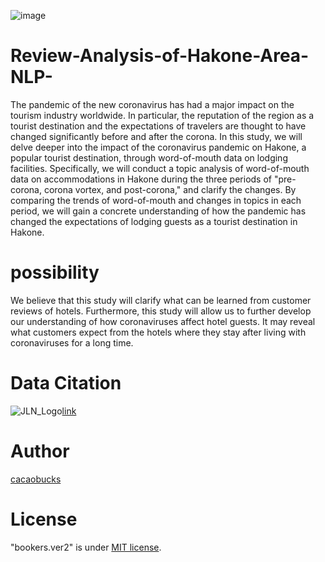 ![image](https://github.com/cacaobucks/Review-Analysis-of-Hakone-Area-NLP-/assets/110584408/4a1c392e-c312-4d43-9ef5-d2be3570b65c)

# Review-Analysis-of-Hakone-Area-NLP-


The pandemic of the new coronavirus has had a major impact on the tourism industry worldwide. In particular, the reputation of the region as a tourist destination and the expectations of travelers are thought to have changed significantly before and after the corona. In this study, we will delve deeper into the impact of the coronavirus pandemic on Hakone, a popular tourist destination, through word-of-mouth data on lodging facilities. Specifically, we will conduct a topic analysis of word-of-mouth data on accommodations in Hakone during the three periods of "pre-corona, corona vortex, and post-corona," and clarify the changes. By comparing the trends of word-of-mouth and changes in topics in each period, we will gain a concrete understanding of how the pandemic has changed the expectations of lodging guests as a tourist destination in Hakone.
 
# possibility
We believe that this study will clarify what can be learned from customer reviews of hotels. Furthermore, this study will allow us to further develop our understanding of how coronaviruses affect hotel guests. It may reveal what customers expect from the hotels where they stay after living with coronaviruses for a long time.

# Data Citation
![JLN_Logo](https://github.com/cacaobucks/Review-Analysis-of-Hakone-Area-NLP-/assets/110584408/5114b64e-6fa9-492b-9d53-41d8f880782f)[link](https://www.jalan.net/)

# Author
 
 [cacaobucks](https://github.com/cacaobucks)

 
# License
 
"bookers.ver2" is under [MIT license](https://en.wikipedia.org/wiki/MIT_License).
